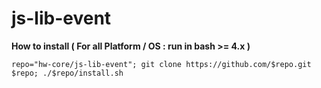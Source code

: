 # js-lib-event

**How to install ( For all Platform / OS : run in bash >= 4.x )**

    repo="hw-core/js-lib-event"; git clone https://github.com/$repo.git $repo; ./$repo/install.sh
